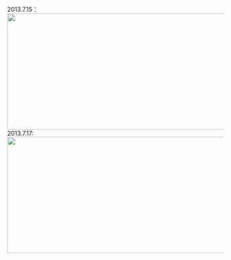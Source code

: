 2013.7.15：
<img src="http://ww4.sinaimg.cn/mw690/b8700d2fgw1e6nu2yxavmj21hc0l0wgs.jpg" width="690" height="271" />
<br>
2013.7.17:
<img src="http://ww1.sinaimg.cn/mw690/b8700d2fgw1e6q13t24f6j21hc0hlq6g.jpg" width="690" height="271" />